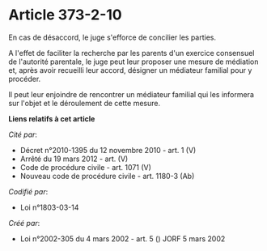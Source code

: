 # Article 373-2-10

En cas de désaccord, le juge s'efforce de concilier les parties.

A l'effet de faciliter la recherche par les parents d'un exercice consensuel de l'autorité parentale, le juge peut leur
proposer une mesure de médiation et, après avoir recueilli leur accord, désigner un médiateur familial pour y procéder.

Il peut leur enjoindre de rencontrer un médiateur familial qui les informera sur l'objet et le déroulement de cette mesure.

**Liens relatifs à cet article**

_Cité par_:

  - Décret n°2010-1395 du 12 novembre 2010 - art. 1 (V)
  - Arrêté du 19 mars 2012 - art. (V)
  - Code de procédure civile - art. 1071 (V)
  - Nouveau code de procédure civile - art. 1180-3 (Ab)

_Codifié par_:

  - Loi n°1803-03-14

_Créé par_:

  - Loi n°2002-305 du 4 mars 2002 - art. 5 () JORF 5 mars 2002
